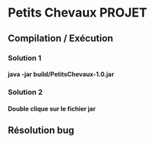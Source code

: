 # Petits Chevaux PROJET

## Compilation / Exécution

### Solution 1
#### java -jar build/PetitsChevaux-1.0.jar 

### Solution 2
#### Double clique sur le fichier jar

## Résolution bug
